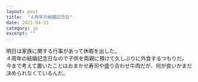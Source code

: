 ```yaml
---
layout: post
title:  "４周年の結婚記念日"
date: 2021-04-21 
category: jp
excerpt: ""
---
```


明日は家族に関する行事があって休暇を出した。   
４周年の結婚記念日なので子供を両親に預けて久しぶりに外食するつもりだ。   
今まで考えて置いたことはおまかせ寿司や盛り合わせ牛肉だが、何が良いかまだ決められなくているんだ。   

